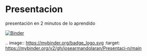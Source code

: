 # Presentacion
presentación en 2 minutos de lo aprendido

[![Binder](https://mybinder.org/badge_logo.svg)](https://mybinder.org/v2/gh/josearmandolaran/Presentaci-n/main)

.. image:: https://mybinder.org/badge_logo.svg
 :target: https://mybinder.org/v2/gh/josearmandolaran/Presentaci-n/main
 
 
